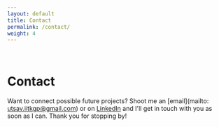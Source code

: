 ```yaml
---
layout: default
title: Contact
permalink: /contact/
weight: 4
---
```


&nbsp;

# **Contact**

Want to connect possible future projects? Shoot me an [email](mailto: utsav.iitkgp@gmail.com) or on [LinkedIn](https://www.linkedin.com/in/utsavmishra/) and I'll get in touch with you as soon as I can. Thank you for stopping by!  